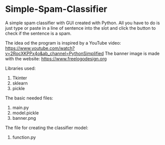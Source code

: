 # Simple-Spam-Classifier
A simple spam classifier with GUI created with Python.
All you have to do is just type or paste in a line of sentence into the slot and click the button to check if the sentence is a spam.

The idea od the program is inspired by a YouTube video: https://www.youtube.com/watch?v=2RocXKPPx4o&ab_channel=PythonSimplified
The banner image is made with the website: https://www.freelogodesign.org

Libraries used:
1. Tkinter
2. sklearn
3. pickle

The basic needed files:
1. main.py
2. model.pickle
3. banner.png

The file for creating the classifier model: 
1. function.py
